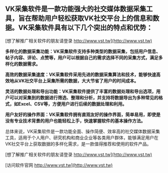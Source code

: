 ## **VK采集软件是一款功能强大的社交媒体数据采集工具，旨在帮助用户轻松获取VK社交平台上的信息和数据。VK采集软件具有以下几个突出的特点和优势：**

[想了解推广相关软件的朋友请登录 http://www.vst.tw](http://www.vst.tw)

**多样化的数据采集功能：VK采集软件支持多种类型的数据采集，包括用户信息、帖子内容、评论、点赞等，用户可以根据自己的需求选择不同的采集方式，满足多样化的数据需求。**

**高效的数据采集速度：VK采集软件采用先进的数据采集算法和技术，能够快速高效地从VK社交平台上采集所需的数据，大大节省了用户的时间成本。**

**灵活的数据处理和导出功能：VK采集软件提供了丰富的数据处理和导出选项，用户可以对采集到的数据进行筛选、整理和分析，并支持将数据导出为多种常见的格式，如Excel、CSV等，方便用户进行后续的数据处理和利用。**

**用户友好的操作界面：VK采集软件拥有直观友好的操作界面，简单易用，即使是没有专业技术背景的用户也能轻松上手，快速掌握软件的基本操作方法。**

总体来说，VK采集软件是一款功能全面、操作简便、效率高的社交媒体数据采集工具，适用于个人用户、研究机构和商业企业等各类用户群体，能够满足用户在VK社交平台上获取数据的多样化需求，是一款值得推荐和使用的软件产品。

[想了解推广相关软件的朋友请登录 http://www.vst.tw](http://www.vst.tw)


[访问软件官网 http://www.vst.tw](http://www.vst.tw)

